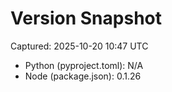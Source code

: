 # Version Snapshot

Captured: 2025-10-20 10:47 UTC

- Python (pyproject.toml): N/A
- Node (package.json):    0.1.26
